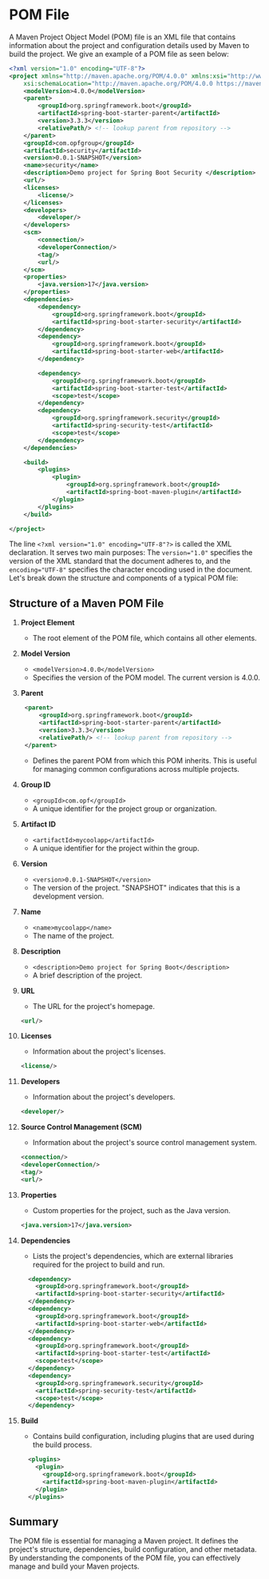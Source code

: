 # POM File

A Maven Project Object Model (POM) file is an XML file that contains information about the project and configuration details used by Maven to build the project. We give an example of a POM file as seen below:


```xml
<?xml version="1.0" encoding="UTF-8"?>
<project xmlns="http://maven.apache.org/POM/4.0.0" xmlns:xsi="http://www.w3.org/2001/XMLSchema-instance"
	xsi:schemaLocation="http://maven.apache.org/POM/4.0.0 https://maven.apache.org/xsd/maven-4.0.0.xsd">
	<modelVersion>4.0.0</modelVersion>
	<parent>
		<groupId>org.springframework.boot</groupId>
		<artifactId>spring-boot-starter-parent</artifactId>
		<version>3.3.3</version>
		<relativePath/> <!-- lookup parent from repository -->
	</parent>
	<groupId>com.opfgroup</groupId>
	<artifactId>security</artifactId>
	<version>0.0.1-SNAPSHOT</version>
	<name>security</name>
	<description>Demo project for Spring Boot Security </description>
	<url/>
	<licenses>
		<license/>
	</licenses>
	<developers>
		<developer/>
	</developers>
	<scm>
		<connection/>
		<developerConnection/>
		<tag/>
		<url/>
	</scm>
	<properties>
		<java.version>17</java.version>
	</properties>
	<dependencies>
		<dependency>
			<groupId>org.springframework.boot</groupId>
			<artifactId>spring-boot-starter-security</artifactId>
		</dependency>
		<dependency>
			<groupId>org.springframework.boot</groupId>
			<artifactId>spring-boot-starter-web</artifactId>
		</dependency>

		<dependency>
			<groupId>org.springframework.boot</groupId>
			<artifactId>spring-boot-starter-test</artifactId>
			<scope>test</scope>
		</dependency>
		<dependency>
			<groupId>org.springframework.security</groupId>
			<artifactId>spring-security-test</artifactId>
			<scope>test</scope>
		</dependency>
	</dependencies>

	<build>
		<plugins>
			<plugin>
				<groupId>org.springframework.boot</groupId>
				<artifactId>spring-boot-maven-plugin</artifactId>
			</plugin>
		</plugins>
	</build>

</project>

```

The line `<?xml version="1.0" encoding="UTF-8"?>` is called the XML declaration. It serves two main purposes: The `version="1.0"` specifies the version of the XML standard that the document adheres to, and the `encoding="UTF-8"` specifies the character encoding used in the document. Let's break down the structure and components of a typical POM file:


## Structure of a Maven POM File

1. **Project Element**
   - The root element of the POM file, which contains all other elements.

2. **Model Version**
   - `<modelVersion>4.0.0</modelVersion>`
   - Specifies the version of the POM model. The current version is 4.0.0.

3. **Parent**
   
   ```xml
    <parent>
		<groupId>org.springframework.boot</groupId>
		<artifactId>spring-boot-starter-parent</artifactId>
		<version>3.3.3</version>
		<relativePath/> <!-- lookup parent from repository -->
	</parent>
     ```
   - Defines the parent POM from which this POM inherits. This is useful for managing common configurations across multiple projects.

4. **Group ID**
   - `<groupId>com.opf</groupId>`
   - A unique identifier for the project group or organization.

5. **Artifact ID**
   - `<artifactId>mycoolapp</artifactId>`
   - A unique identifier for the project within the group.

6. **Version**
   - `<version>0.0.1-SNAPSHOT</version>`
   - The version of the project. "SNAPSHOT" indicates that this is a development version.

7. **Name**
   - `<name>mycoolapp</name>`
   - The name of the project.

8. **Description**
   - `<description>Demo project for Spring Boot</description>`
   - A brief description of the project.

9. **URL**

   - The URL for the project's homepage.
   ```xml
   <url/>
   ```

10. **Licenses**

    - Information about the project's licenses.
    ```xml
    <license/>
    ```

11. **Developers**

    - Information about the project's developers.
    
    ```xml
    <developer/>
    ```

12. **Source Control Management (SCM)**

    - Information about the project's source control management system.

    ```xml
    <connection/>
    <developerConnection/>
    <tag/>
    <url/>
    ```

13. **Properties**

    - Custom properties for the project, such as the Java version.
    
    ```xml
    <java.version>17</java.version>
    ```

14. **Dependencies**

    - Lists the project's dependencies, which are external libraries required for the project to build and run.
    
    ```xml
      <dependency>
        <groupId>org.springframework.boot</groupId>
        <artifactId>spring-boot-starter-security</artifactId>
      </dependency>
      <dependency>
        <groupId>org.springframework.boot</groupId>
        <artifactId>spring-boot-starter-web</artifactId>
      </dependency>
      <dependency>
        <groupId>org.springframework.boot</groupId>
        <artifactId>spring-boot-starter-test</artifactId>
        <scope>test</scope>
      </dependency>
      <dependency>
        <groupId>org.springframework.security</groupId>
        <artifactId>spring-security-test</artifactId>
        <scope>test</scope>
      </dependency>
      ```

15. **Build**

    - Contains build configuration, including plugins that are used during the build process.
    
    ```xml
      <plugins>
        <plugin>
          <groupId>org.springframework.boot</groupId>
          <artifactId>spring-boot-maven-plugin</artifactId>
        </plugin>
      </plugins>
    ```

## Summary

The POM file is essential for managing a Maven project. It defines the project's structure, dependencies, build configuration, and other metadata. By understanding the components of the POM file, you can effectively manage and build your Maven projects.
